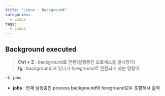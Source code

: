 ```yaml
---
title: "Linux - Background"
categories:
  - Linux
tags:
  - Linux
---
```


## Background executed
> **Ctrl + Z** : background로 전환(실행중인 프로세스를 일시정지)  
> **fg** : background 에 있다가 foreground로 전환되게 하는 명령어  


```console
~$ jobs
```
- **jobs** : 현재 실행중인 process background와 foreground모두 포함해서 출력


